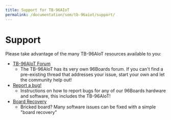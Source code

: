 ```yaml
---
title: Support for TB-96AIoT
permalink: /documentation/som/tb-96aiot/support/
---
```

# Support

Please take advantage of the many TB-96AIoT resources available to you:

- [TB-96AIoT Forum](https://discuss.96boards.org/c/products/tb-96aiot)
   - The TB-96AIoT has its very own 96Boards forum. If you can't find a pre-existing thread that addresses your issue, start your own and let the community help out!
- [Report a bug!](../../../Extras/Report_a_bug.md)
   - Instructions on how to report bugs for any of our 96Boards hardware and software, this includes the TB-96AIoT!
- [Board Recovery](../installation/board-recovery.md)
   - Bricked board? Many software issues can be fixed with a simple "board recovery"
